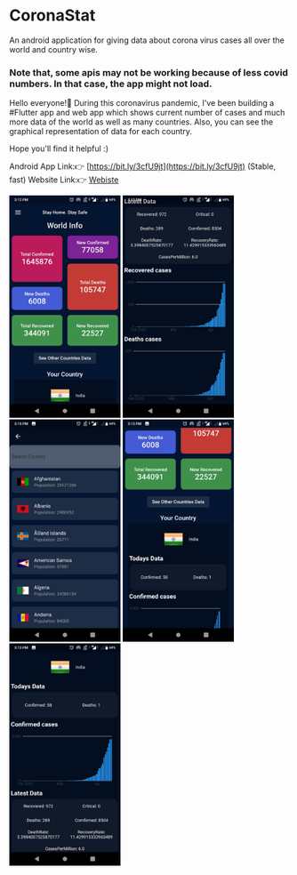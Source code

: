 # CoronaStat
An android application for giving data about corona virus cases all over the world and country wise.

### Note that, some apis may not be working because of less covid numbers. In that case, the app might not load. 

Hello everyone!👋 During this coronavirus pandemic, I've been building a #Flutter app and web app which shows current number of cases and much more data of the world as well as many countries. Also, you can see the graphical representation of data for each country.

Hope you'll find it helpful :)

Android App Link:👉 [https://bit.ly/3cfU9jt](https://bit.ly/3cfU9jt)
(Stable, fast)
Website Link:👉 [Webiste](https://skohan.github.io/CoronaStat/website/#/)

<img src = "images/0.jpeg" height = "400" width = "200" />
<img src="./images/1.jpeg" width = "200" height="400" />
<img src="./images/2.jpeg" width = "200" height="400" />
<img src = "./images/3.jpeg" height = "400" width = "200" />
<img src="./images/4.jpeg" width = "200" height="400" />

